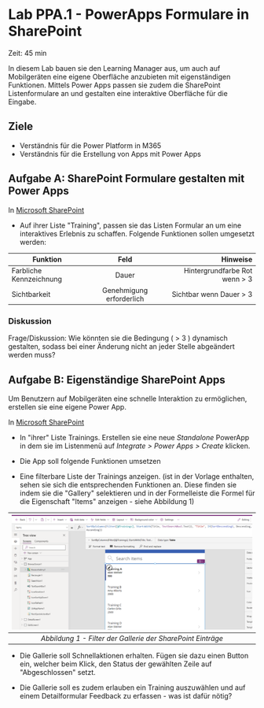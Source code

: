 # Lab PPA.1 - PowerApps Formulare in SharePoint
Zeit: 45 min


In diesem Lab bauen sie den Learning Manager aus, um auch auf Mobilgeräten eine eigene Oberfläche anzubieten mit eigenständigen Funktionen.
Mittels Power Apps passen sie zudem die SharePoint Listenformulare an und gestalten eine interaktive Oberfläche für die Eingabe.

## Ziele
- Verständnis für die Power Platform in M365
- Verständnis für die Erstellung von Apps mit Power Apps

## Aufgabe A: SharePoint Formulare gestalten mit Power Apps

In [Microsoft SharePoint](https://crm149144.sharepoint.com/_layouts/15/sharepoint.aspx)

* Auf ihrer Liste "Training", passen sie das Listen Formular an um eine interaktives Erlebnis zu schaffen. Folgende Funktionen sollen umgesetzt werden:

| Funktion        | Feld | Hinweise |
|--------------|:-----:|-----------:|
| Farbliche Kennzeichnung  |  Dauer |Hintergrundfarbe Rot wenn > 3 |
| Sichtbarkeit  | Genehmigung erforderlich | Sichtbar wenn Dauer > 3 |

### Diskussion

Frage/Diskussion: Wie könnten sie die Bedingung ( > 3 ) dynamisch gestalten, sodass bei einer Änderung nicht an jeder Stelle abgeändert werden muss?


## Aufgabe B: Eigenständige SharePoint Apps

Um Benutzern auf Mobilgeräten eine schnelle Interaktion zu ermöglichen, erstellen sie eine eigene Power App.

In [Microsoft SharePoint](https://crm149144.sharepoint.com/_layouts/15/sharepoint.aspx)


* In "ihrer" Liste Trainings. Erstellen sie eine neue *Standalone* PowerApp in dem sie im Listenmenü auf *Integrate > Power Apps > Create* klicken.

* Die App soll folgende Funktionen umsetzen

* Eine filterbare Liste der Trainings anzeigen. (ist in der Vorlage enthalten, sehen sie sich die entsprechenden Funktionen an. Diese finden sie indem sie die "Gallery" selektieren und in der Formelleiste die Formel für die Eigenschaft "Items" anzeigen - siehe Abbildung 1)

| ![SharePoint Gallery](<img/Lab PSS.1B - Power App SharePoint Gallery Items.png>)
|:--:|
| *Abbildung 1 - Filter der Gallerie der SharePoint Einträge* |

* Die Gallerie soll Schnellaktionen erhalten. Fügen sie dazu einen Button ein, welcher beim Klick, den Status der gewählten Zeile auf "Abgeschlossen" setzt.

* Die Gallerie soll es zudem erlauben ein Training auszuwählen und auf einem Detailformular Feedback zu erfassen - was ist dafür nötig?


